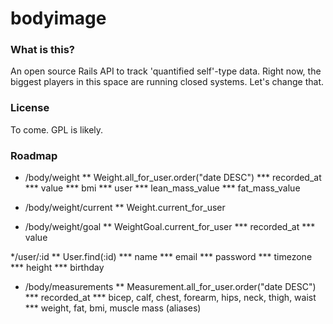 # bodyimage

### What is this?

An open source Rails API to track 'quantified self'-type data. Right now, the biggest
players in this space are running closed systems. Let's change that.

### License

To come. GPL is likely.

### Roadmap

* /body/weight
** Weight.all_for_user.order("date DESC")
*** recorded_at
*** value
*** bmi
*** user
*** lean_mass_value
*** fat_mass_value

* /body/weight/current
** Weight.current_for_user

* /body/weight/goal
** WeightGoal.current_for_user
*** recorded_at
*** value

*/user/:id
** User.find(:id)
*** name
*** email
*** password
*** timezone
*** height
*** birthday

* /body/measurements
** Measurement.all_for_user.order("date DESC")
*** recorded_at
*** bicep, calf, chest, forearm, hips, neck, thigh, waist
*** weight, fat, bmi, muscle mass (aliases)
